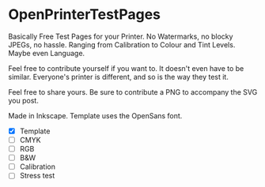 # OpenPrinterTestPages
Basically Free Test Pages for your Printer.
No Watermarks, no blocky JPEGs, no hassle. Ranging from Calibration to Colour and Tint Levels.
Maybe even Language.

Feel free to contribute yourself if you want to. It doesn't even have to be similar.
Everyone's printer is different, and so is the way they test it.

Feel free to share yours. Be sure to contribute a PNG to accompany the SVG you post.

Made in Inkscape. Template uses the OpenSans font.

- [x] Template
- [ ] CMYK
- [ ] RGB
- [ ] B&W
- [ ] Calibration
- [ ] Stress test
